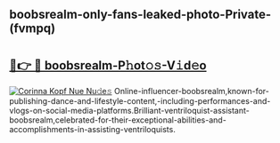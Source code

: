## boobsrealm-only-fans​-leaked-photo​-Private-(fvmpq)


# <h2><a href="https://mediaupload.pro?title=boobsrealm&ref=git">🔗👉 🔴 boobsrealm-P𝚑ot𝚘𝚜-V𝚒d𝚎o</a></h2>

[![Corinna Kopf Nue Nu𝚍e𝚜](https://i.imgur.com/0qMVB7G.gif)](https://mediaupload.pro?title=boobsrealm&ref=git)
Online-influencer-boobsrealm,known-for-publishing-dance-and-lifestyle-content,-including-performances-and-vlogs-on-social-media-platforms.Brilliant-ventriloquist-assistant-boobsrealm,celebrated-for-their-exceptional-abilities-and-accomplishments-in-assisting-ventriloquists.  